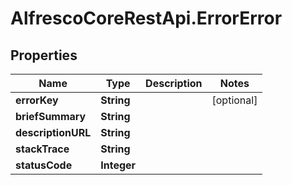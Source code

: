 # AlfrescoCoreRestApi.ErrorError

## Properties
Name | Type | Description | Notes
------------ | ------------- | ------------- | -------------
**errorKey** | **String** |  | [optional] 
**briefSummary** | **String** |  | 
**descriptionURL** | **String** |  | 
**stackTrace** | **String** |  | 
**statusCode** | **Integer** |  | 


